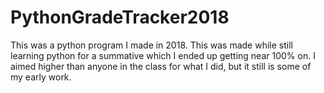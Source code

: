 # PythonGradeTracker2018
This was a python program I made in 2018. This was made while still learning python for a summative which I ended up getting near 100% on. I aimed higher than anyone in the class for what I did, but it still is some of my early work.
